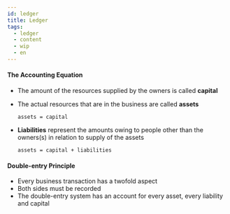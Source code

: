 ```yaml
---
id: ledger
title: Ledger
tags:
  - ledger
  - content
  - wip
  - en
---
```


#### The Accounting Equation
- The amount of the resources supplied by the owners is called **capital**
- The actual resources that are in the business are called **assets**

    `assets = capital`

- **Liabilities** represent the amounts owing to people other than the owners(s) in relation to supply of the assets

    `assets = capital + liabilities`

#### Double-entry Principle
- Every business transaction has a twofold aspect
- Both sides must be recorded
- The double-entry system has an account for every asset, every liability and capital



